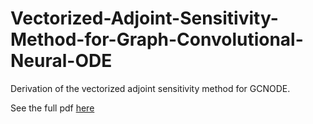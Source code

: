 # Vectorized-Adjoint-Sensitivity-Method-for-Graph-Convolutional-Neural-ODE
Derivation of the vectorized adjoint sensitivity method for GCNODE.

See the full pdf [here](https://github.com/caixunshiren/Vectorized-Adjoint-Sensitivity-Method-for-Graph-Convolutional-Neural-ODE/blob/main/Vectorized%20Adjoint%20Sensitivity%20Method%20for%20Graph%20Convolutional%20neural%20ODE.pdf)
